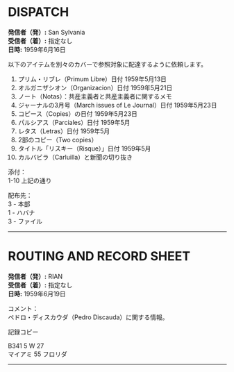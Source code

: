 # DISPATCH

**発信者（発）:** San Sylvania  
**受信者（着）:** 指定なし  
**日時:** 1959年6月16日  

以下のアイテムを別々のカバーで参照対象に配達するように依頼します。

1. プリム・リブレ（Primum Libre）日付 1959年5月13日  
2. オルガニザシオン（Organizacion）日付 1959年5月21日  
3. ノート（Notas）：共産主義者と共産主義者に関するメモ  
4. ジャーナルの3月号（March issues of Le Journal）日付 1959年5月23日  
5. コピース（Copies）の日付 1959年5月23日  
6. パルシアス（Parciales）日付 1959年5月  
7. レタス（Letras）日付 1959年5月  
8. 2部のコピー（Two copies）  
9. タイトル「リスキー（Risque）」日付 1959年5月  
10. カルバビラ（Carluilla）と新聞の切り抜き  

添付：  
1-10 上記の通り  

配布先：  
3 - 本部  
1 - ハバナ  
3 - ファイル  

---

# ROUTING AND RECORD SHEET

**発信者（発）:** RIAN  
**受信者（着）:** 指定なし  
**日時:** 1959年6月19日  

コメント：  
ペドロ・ディスカウダ（Pedro Discauda）に関する情報。  

記録コピー  

B341 5 W 27  
マイアミ 55 フロリダ  

---

